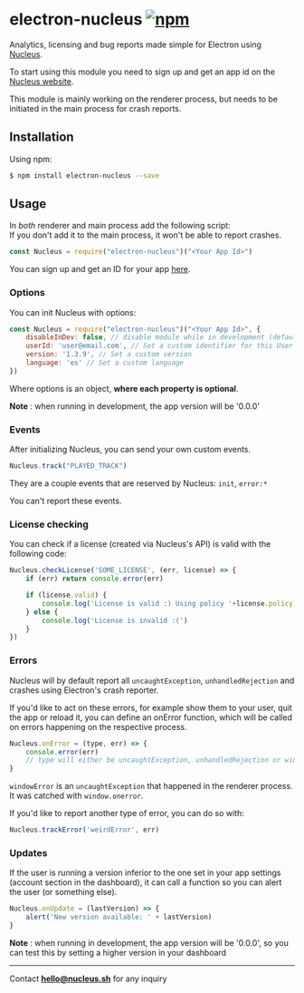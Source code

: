 # electron-nucleus [![npm](https://img.shields.io/npm/v/electron-nucleus.svg)](https://www.npmjs.com/package/electron-nucleus)
Analytics, licensing and bug reports made simple for Electron using [Nucleus](https://nucleus.sh).

To start using this module you need to sign up and get an app id on the [Nucleus website](https://nucleus.sh). 

This module is mainly working on the renderer process, but needs to be initiated in the main process for crash reports.


## Installation

Using npm:

```bash
$ npm install electron-nucleus --save
```


## Usage

In *both* renderer and main process add the following script:  
If you don't add it to the main process, it won't be able to report crashes.


```javascript
const Nucleus = require("electron-nucleus")("<Your App Id>")

```
You can sign up and get an ID for your app [here](https://nucleus.sh).


### Options

You can init Nucleus with options:

```javascript
const Nucleus = require("electron-nucleus")("<Your App Id>", {
	disableInDev: false, // disable module while in development (default: false)
	userId: 'user@email.com', // Set a custom identifier for this User
	version: '1.3.9', // Set a custom version
	language: 'es' // Set a custom language
})
```

Where options is an object, **where each property is optional**.

**Note** : when running in development, the app version will be '0.0.0'


### Events

After initializing Nucleus, you can send your own custom events.

```javascript
Nucleus.track("PLAYED_TRACK")
```

They are a couple events that are reserved by Nucleus:
`init`, `error:*`

You can't report these events.

### License checking

You can check if a license (created via Nucleus's API) is valid with the following code:


```javascript
Nucleus.checkLicense('SOME_LICENSE', (err, license) => {
    if (err) return console.error(err)

    if (license.valid) {
        console.log('License is valid :) Using policy '+license.policy)
    } else {
        console.log('License is invalid :(')
    }
})
```

### Errors

Nucleus will by default report all `uncaughtException`, `unhandledRejection` and crashes using Electron's crash reporter.

If you'd like to act on these errors, for example show them to your user, quit the app or reload it, you can define an onError function, which will be called on errors happening on the respective process.


```javascript
Nucleus.onError = (type, err) => {
	console.error(err)
	// type will either be uncaughtException, unhandledRejection or windowError
}
```


`windowError` is an `uncaughtException` that happened in the renderer process. It was catched with `window.onerror`.

If you'd like to report another type of error, you can do so with:

```javascript
Nucleus.trackError('weirdError', err)
```


### Updates

If the user is running a version inferior to the one set in your app settings (account section in the dashboard), it can call a function so you can alert the user (or something else).


```javascript
Nucleus.onUpdate = (lastVersion) => {
	alert('New version available: ' + lastVersion)
}
```

**Note** : when running in development, the app version will be '0.0.0', so you can test this by setting a higher version in your dashboard


---
Contact **hello@nucleus.sh** for any inquiry